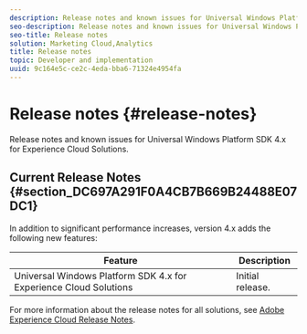 ```yaml
---
description: Release notes and known issues for Universal Windows Platform SDK 4.x for Experience Cloud Solutions.
seo-description: Release notes and known issues for Universal Windows Platform SDK 4.x for Experience Cloud Solutions.
seo-title: Release notes
solution: Marketing Cloud,Analytics
title: Release notes
topic: Developer and implementation
uuid: 9c164e5c-ce2c-4eda-bba6-71324e4954fa
---
```


# Release notes {#release-notes}

Release notes and known issues for Universal Windows Platform SDK 4.x for Experience Cloud Solutions.

## Current Release Notes {#section_DC697A291F0A4CB7B669B24488E07DC1}

In addition to significant performance increases, version 4.x adds the following new features: 

| Feature | Description |
|--- |--- |
|Universal Windows Platform SDK 4.x for Experience Cloud Solutions|Initial release.|


For more information about the release notes for all solutions, see [Adobe Experience Cloud Release Notes](https://marketing.adobe.com/resources/help/en_US/whatsnew/). 
